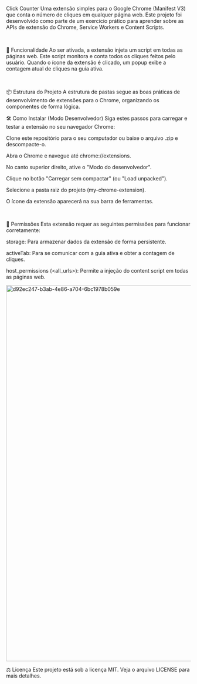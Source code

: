 Click Counter
Uma extensão simples para o Google Chrome (Manifest V3) que conta o número de cliques em qualquer página web. Este projeto foi desenvolvido como parte de um exercício prático para aprender sobre as APIs de extensão do Chrome, Service Workers e Content Scripts.

<br>

🚀 Funcionalidade
Ao ser ativada, a extensão injeta um script em todas as páginas web. Este script monitora e conta todos os cliques feitos pelo usuário. Quando o ícone da extensão é clicado, um popup exibe a contagem atual de cliques na guia ativa.

<br>

📦 Estrutura do Projeto
A estrutura de pastas segue as boas práticas de desenvolvimento de extensões para o Chrome, organizando os componentes de forma lógica.


🛠️ Como Instalar (Modo Desenvolvedor)
Siga estes passos para carregar e testar a extensão no seu navegador Chrome:

Clone este repositório para o seu computador ou baixe o arquivo .zip e descompacte-o.

Abra o Chrome e navegue até chrome://extensions.

No canto superior direito, ative o "Modo do desenvolvedor".

Clique no botão "Carregar sem compactar" (ou "Load unpacked").

Selecione a pasta raiz do projeto (my-chrome-extension).

O ícone da extensão aparecerá na sua barra de ferramentas.

<br>

📄 Permissões
Esta extensão requer as seguintes permissões para funcionar corretamente:

storage: Para armazenar dados da extensão de forma persistente.

activeTab: Para se comunicar com a guia ativa e obter a contagem de cliques.

host_permissions (<all_urls>): Permite a injeção do content script em todas as páginas web.


<img width="1024" height="1024" alt="d92ec247-b3ab-4e86-a704-6bc1978b059e" src="https://github.com/user-attachments/assets/0bd977d4-112e-4e59-8a13-0cf919f9bf58" />

<br>

⚖️ Licença
Este projeto está sob a licença MIT. Veja o arquivo LICENSE para mais detalhes.
